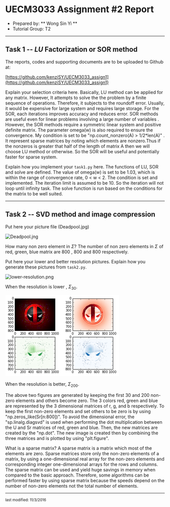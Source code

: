 UECM3033 Assignment #2 Report
========================================================

- Prepared by: ** Wong Sin Yi **
- Tutorial Group: T2

--------------------------------------------------------

## Task 1 --  $LU$ Factorization or SOR method

The reports, codes and supporting documents are to be uploaded to Github at: 

[https://github.com/kenziSY/UECM3033_assign1](https://github.com/kenziSY/UECM3033_assign1)

Explain your selection criteria here. 
Basically, LU method can be applied for any matrix. However, It attempts to solve the the problem by a finite sequence of operations. Therefore, it subjects to the roundoff error. Usually, it would be expensive for large system and requires large storage. For the SOR, each iterations improves accuracy and reduces error. SOR methods are useful even for linear problems involving a large number of variables . However, the SOR methods require a symmetric linear system and positive definite matrix. The parameter omega(w) is also required to ensure the convergence. My condition is set to be "np.count_nonzero(A) > 1/2*len(A)" . It represent sparse matrices by noting which elements are nonzero.Thus if the nonzeros is greater that half of the length of matrix A then we will choose LU method or otherwise. So the SOR will be useful and potentially faster for sparse system.


Explain how you implement your `task1.py` here.
The functions of LU, SOR and solve are defined. The value of omega(w) is set to be 1.03, which is within the range of convergence rate, 0 < w < 2. The condition is set and implemented. The iteration limit is assumed to be 10. So the iteration will not loop until infinity task. The solve function is run based on the conditions for the matrix to be well suited.

---------------------------------------------------------

## Task 2 -- SVD method and image compression

Put here your picture file (Deadpool.jpg)

![Deadpool.jng](Deadpool.png)

How many non zero element in $\Sigma$?
The number of non zero elements in $\Sigma$ of red, green, blue matrix are 800 , 800 and 800 respectively.

Put here your lower and better resolution pictures. Explain how you generate these pictures from `task2.py`.

![lower-resolution.png](lower-resolution.png)

When the resolution is lower , $\Sigma_{30}$.

![better-resolution.png](better-resolution.png)

When the resolution is better, $\Sigma_{200}$.

The above two figures are generated by keeping the first 30 and 200 non-zero elements and others become zero. The 3 colors red, green and blue are represented by the 3 dimensional matrices of r, g, and b respectively. To keep the first non-zero elements and set others to be zero is by using "np.zeros_like(Sr[n:800])". To avoid the dimensional error, the "sp.linalg.diagsvd" is used when performing the dot multiplication between the U and Sr matrices of red, green and blue. Then, the new matrices are created by the "np.dot". The new image is created then by combining the three matrices and is plotted by using "plt.figure".

What is a sparse matrix?
A sparse matrix is a matrix which most of the elements are zero. Sparse matrices store only the non-zero elements of a matrix, by using a one-dimensional real array for the non-zero elements and corresponding integer one-dimensional arrays for the rows and columns. The sparse matrix can be used and yield huge savings in memory when compared to the basic approach. Therefore, some algorithms can be performed faster by using sparse matrix because the speeds depend on the number of non-zero elements not the total number of elements.

-----------------------------------

<sup>last modified: 11/3/2016 </sup>